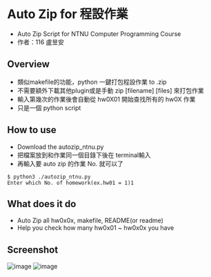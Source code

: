 # Auto Zip for 程設作業
* Auto Zip Script for NTNU Computer Programming Course
* 作者：116 盧昱安

## Overview
* 類似makefile的功能，python 一鍵打包程設作業 to .zip 
* 不需要額外下載其他plugin或是手動 zip [filename] [files] 來打包作業
* 輸入第幾次的作業後會自動從 hw0X01 開始查找所有的 hw0X 作業
* 只是一個 python script

## How to use
* Download the autozip_ntnu.py
* 把檔案放到和作業同一個目錄下後在 terminal輸入
* 再輸入要 auto zip 的作業 No. 就可以了
```linux=
$ python3 ./autozip_ntnu.py
Enter which No. of homework(ex.hw01 = 1)1
```
## What does it do 
* Auto Zip all hw0x0x, makefile, README(or readme)
* Help you check how many hw0x01 ~ hw0x0x you have 
## Screenshot
![image](https://github.com/NaoCoding/Auto-Zip-for-NTNU-CS-Course/assets/86964895/bb05b370-c2a1-4280-a148-d7f15ba38b72)
![image](https://github.com/NaoCoding/Auto-Zip-for-NTNU-CS-Course/assets/86964895/1bbf198d-20d9-40c8-8737-e2032819fc96)


